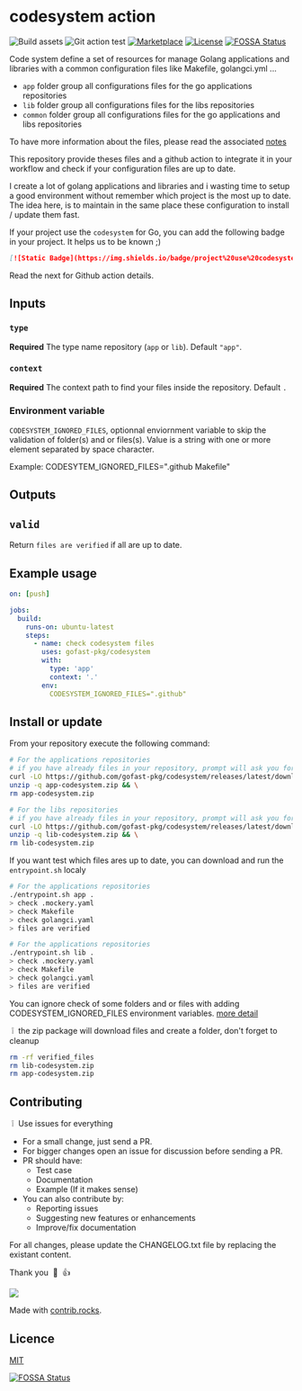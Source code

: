# codesystem action

![Build assets](https://github.com/gofast-pkg/codesystem/actions/workflows/bundle-asset.yml/badge.svg)
![Git action test](https://github.com/gofast-pkg/codesystem/actions/workflows/test-gitaction.yml/badge.svg)
[![Marketplace](https://img.shields.io/badge/git%20action-marketplace-informational?style=flat-square)](https://github.com/marketplace/actions/codesystem-checker)
[![License](http://img.shields.io/badge/license-mit-blue.svg?style=flat-square)](https://raw.githubusercontent.com/gofast-pkg/codesystem/blob/main/LICENSE)
[![FOSSA Status](https://app.fossa.com/api/projects/git%2Bgithub.com%2Fgofast-pkg%2Fcodesystem.svg?type=shield)](https://app.fossa.com/projects/git%2Bgithub.com%2Fgofast-pkg%2Fcodesystem?ref=badge_shield)

Code system define a set of resources for manage Golang applications and libraries with a common configuration files like Makefile, golangci.yml ...

- `app` folder group all configurations files for the go applications repositories
- `lib` folder group all configurations files for the libs repositories
- `common` folder group all configurations files for the go applications and libs repositories

To have more information about the files, please read the associated [notes](https://github.com/gofast-pkg/codesystem/tree/main/CODESYSTEM.md)

This repository provide theses files and a github action to integrate it in your workflow and check if your configuration files are up to date.

I create a lot of golang applications and libraries and i wasting time to setup a good environment without remember which project is the most up to date. The idea here, is to maintain in the same place these configuration to install / update them fast.

If your project use the `codesystem` for Go, you can add the following badge in your project. It helps us to be known ;)

``` Markdown
[![Static Badge](https://img.shields.io/badge/project%20use%20codesystem-green?link=https%3A%2F%2Fgithub.com%2Fgofast-pkg%2Fcodesystem)](https://github.com/gofast-pkg/codesystem)
```

Read the next for Github action details.

## Inputs

### `type`

**Required** The type name repository (`app` or `lib`). Default `"app"`.

### `context`

**Required** The context path to find your files inside the repository. Default `.`

### Environment variable

`CODESYSTEM_IGNORED_FILES`, optionnal enviornment variable to skip the validation of folder(s) and or files(s). Value is a string with one or more element separated by space character.

Example: CODESYTEM_IGNORED_FILES=".github Makefile"

## Outputs

## `valid`

Return `files are verified` if all are up to date.

## Example usage

``` yaml
on: [push]

jobs:
  build:
    runs-on: ubuntu-latest
    steps:
      - name: check codesystem files
        uses: gofast-pkg/codesystem
        with:
          type: 'app'
          context: '.'
        env:
          CODESYSTEM_IGNORED_FILES=".github"
```

## Install or update

From your repository execute the following command:

``` bash
# For the applications repositories
# if you have already files in your repository, prompt will ask you for replacing
curl -LO https://github.com/gofast-pkg/codesystem/releases/latest/download/app-codesystem.zip && \
unzip -q app-codesystem.zip && \
rm app-codesystem.zip
```

``` bash
# For the libs repositories
# if you have already files in your repository, prompt will ask you for replacing
curl -LO https://github.com/gofast-pkg/codesystem/releases/latest/download/lib-codesystem.zip && \
unzip -q lib-codesystem.zip && \
rm lib-codesystem.zip
```

If you want test which files ares up to date, you can download and run the `entrypoint.sh` localy

``` bash
# For the applications repositories
./entrypoint.sh app .
> check .mockery.yaml
> check Makefile
> check golangci.yaml
> files are verified
```

``` bash
# For the applications repositories
./entrypoint.sh lib .
> check .mockery.yaml
> check Makefile
> check golangci.yaml
> files are verified
```

You can ignore check of some folders and or files with adding CODESYSTEM_IGNORED_FILES environment variables. [more detail](#environment-variable)

&nbsp;:grey_exclamation:&nbsp; the zip package will download files and create a folder, don't forget to cleanup

``` bash
rm -rf verified_files
rm lib-codesystem.zip
rm app-codesystem.zip
```

## Contributing

&nbsp;:grey_exclamation:&nbsp; Use issues for everything

- For a small change, just send a PR.
- For bigger changes open an issue for discussion before sending a PR.
- PR should have:
  - Test case
  - Documentation
  - Example (If it makes sense)
- You can also contribute by:
  - Reporting issues
  - Suggesting new features or enhancements
  - Improve/fix documentation

For all changes, please update the CHANGELOG.txt file by replacing the existant content.

Thank you &nbsp;:pray:&nbsp;&nbsp;:+1:&nbsp;

<a href="https://github.com/gofast-pkg/codesystem/graphs/contributors">
  <img src="https://contrib.rocks/image?repo=gofast-pkg/codesystem">
</a>

Made with [contrib.rocks](https://contrib.rocks).

## Licence

[MIT](https://github.com/gofast-pkg/codesystem/blob/main/LICENSE)

[![FOSSA Status](https://app.fossa.com/api/projects/git%2Bgithub.com%2Fgofast-pkg%2Fcodesystem.svg?type=large)](https://app.fossa.com/projects/git%2Bgithub.com%2Fgofast-pkg%2Fcodesystem?ref=badge_large)